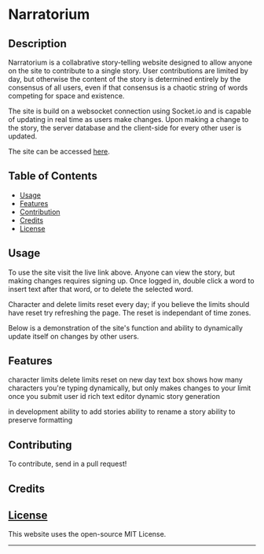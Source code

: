 # Narratorium

## Description 
Narratorium is a collabrative story-telling website designed to allow anyone on the site to contribute to a single story. User contributions are limited by day, but otherwise the content of the story is determined entirely by the consensus of all users, even if that consensus is a chaotic string of words competing for space and existence. 

The site is build on a websocket connection using Socket.io and is capable of updating in real time as users make changes. Upon making a change to the story, the server database and the client-side for every other user is updated.

The site can be accessed [here](https://narratorium.herokuapp.com/).

## Table of Contents


* [Usage](#usage)
* [Features](#features)
* [Contribution](#contribution)
* [Credits](#credits)
* [License](#license)


## Usage 

To use the site visit the live link above. Anyone can view the story, but making changes requires signing up. Once logged in, double click a word to insert text after that word, or to delete the selected word. 

Character and delete limits reset every day; if you believe the limits should have reset try refreshing the page. The reset is independant of time zones.

Below is a demonstration of the site's function and ability to dynamically update itself on changes by other users. 

## Features

character limits
delete limits
reset on new day
text box shows how many characters you're typing dynamically, but only makes changes to your limit once you submit
user id
rich text editor
dynamic story generation

in development
ability to add stories
ability to rename a story
ability to preserve formatting 

## Contributing

To contribute, send in a pull request! 

## Credits

## [License](./LICENSE)
This website uses the open-source MIT License.

--- 